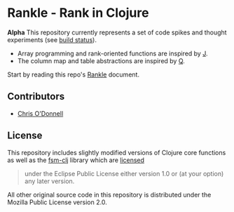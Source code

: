 # Rankle - Rank in Clojure

**Alpha** This repository currently represents a set of code spikes and thought
experiments (see [build status](https://gitlab.com/semperos/rankle_mirror/pipelines)).

* Array programming and rank-oriented functions are inspired by [J](http://www.jsoftware.com/).
* The column map and table abstractions are inspired by [Q](http://code.kx.com/q/).

Start by reading this repo's [Rankle](Rankle.ipynb) document.

## Contributors

* [Chris O'Donnell](https://github.com/codonnell)

## License

This repository includes slightly modified versions of Clojure core functions as
well as the [fsm-clj](https://github.com/fbeline/fsm-clj) library which are
[licensed](https://github.com/fbeline/fsm-clj/blob/master/LICENSE)

> under the Eclipse Public License either version 1.0 or (at your option) any later version.

All other original source code in this repository is distributed under the
Mozilla Public License version 2.0.
